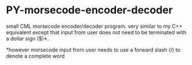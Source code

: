 # PY-morsecode-encoder-decoder

small CML morsecode encoder/decoder program. very similar to my C++ equivalent except that input from user does
not need to be terminated with a dollar sign ($)*.

*however morsecode input from user needs to use a forward slash (/) to denote a complete word
